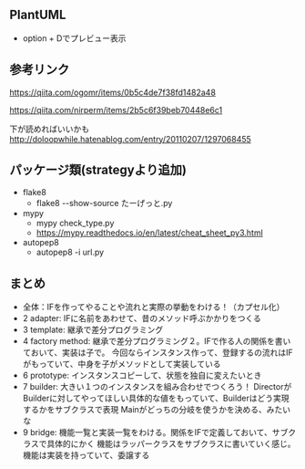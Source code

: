 ##  PlantUML
- option + Dでプレビュー表示

## 参考リンク
https://qiita.com/ogomr/items/0b5c4de7f38fd1482a48

https://qiita.com/nirperm/items/2b5c6f39beb70448e6c1

下が読めればいいかも
http://doloopwhile.hatenablog.com/entry/20110207/1297068455


## パッケージ類(strategyより追加)
- flake8
  - flake8 --show-source たーげっと.py 
- mypy
  - mypy check_type.py 
  - https://mypy.readthedocs.io/en/latest/cheat_sheet_py3.html
- autopep8
  - autopep8 -i url.py

## まとめ
- 全体：IFを作ってやることや流れと実際の挙動をわける！（カプセル化）
- 2 adapter: IFに名前をあわせて、昔のメソッド呼ぶかかりをつくる
- 3 template: 継承で差分プログラミング
- 4 factory method: 継承で差分プログラミング２。IFで作る人の関係を書いておいて、実装は子で。
  今回ならインスタンス作って、登録するの流れはIFがもっていて、中身を子がメソッドとして実装している
- 6 prototype: インスタンスコピーして、状態を独自に変えたいとき
- 7 builder: 大きい１つのインスタンスを組み合わせでつくろう！
  DirectorがBuilderに対してやってほしい具体的な値をもっていて、Builderはどう実現するかをサブクラスで表現
  Mainがどっちの分岐を使うかを決める、みたいな
- 9 bridge: 機能一覧と実装一覧をわける。関係をIFで定義しておいて、サブクラスで具体的にかく
  機能はラッパークラスをサブクラスに書いていく感じ。機能は実装を持っていて、委譲する
